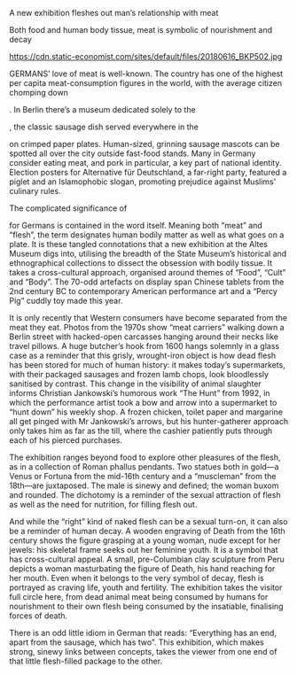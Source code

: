 A new exhibition fleshes out man’s relationship with meat

Both food and human body tissue, meat is symbolic of nourishment and decay

https://cdn.static-economist.com/sites/default/files/20180616_BKP502.jpg

GERMANS’ love of meat is well-known. The country has one of the highest per capita meat-consumption figures in the world, with the average citizen chomping down 

. In Berlin there’s a museum dedicated solely to the 

, the classic sausage dish served everywhere in the 

 on crimped paper plates. Human-sized, grinning sausage mascots can be spotted all over the city outside fast-food stands. Many in Germany consider eating meat, and pork in particular, a key part of national identity. Election posters for Alternative für Deutschland, a far-right party, featured a piglet and an Islamophobic slogan, promoting prejudice against Muslims’ culinary rules.  

The complicated significance of 

 for Germans is contained in the word itself. Meaning both “meat” and “flesh”, the term designates human bodily matter as well as what goes on a plate. It is these tangled connotations that a new exhibition at the Altes Museum digs into, utilising the breadth of the State Museum’s historical and ethnographical collections to dissect the obsession with bodily tissue. It takes a cross-cultural approach, organised around themes of “Food”, “Cult” and “Body”. The 70-odd artefacts on display span Chinese tablets from the 2nd century BC to contemporary American performance art and a “Percy Pig” cuddly toy made this year. 

It is only recently that Western consumers have become separated from the meat they eat. Photos from the 1970s show “meat carriers” walking down a Berlin street with hacked-open carcasses hanging around their necks like travel pillows. A huge butcher’s hook from 1600 hangs solemnly in a glass case as a reminder that this grisly, wrought-iron object is how dead flesh has been stored for much of human history: it makes today’s supermarkets, with their packaged sausages and frozen lamb chops, look bloodlessly sanitised by contrast. This change in the visibility of animal slaughter informs Christian Jankowski’s humorous work “The Hunt” from 1992, in which the performance artist took a bow and arrow into a supermarket to “hunt down” his weekly shop. A frozen chicken, toilet paper and margarine all get pinged with Mr Jankowski’s arrows, but his hunter-gatherer approach only takes him as far as the till, where the cashier patiently puts through each of his pierced purchases.

The exhibition ranges beyond food to explore other pleasures of the flesh, as in a collection of Roman phallus pendants. Two statues both in gold—a Venus or Fortuna from the mid-16th century and a “muscleman” from the 18th—are juxtaposed. The male is sinewy and defined; the woman buxom and rounded. The dichotomy is a reminder of the sexual attraction of flesh as well as the need for nutrition, for filling flesh out. 

And while the “right” kind of naked flesh can be a sexual turn-on, it can also be a reminder of human decay. A wooden engraving of Death from the 16th century shows the figure grasping at a young woman, nude except for her jewels: his skeletal frame seeks out her feminine youth. It is a symbol that has cross-cultural appeal. A small, pre-Columbian clay sculpture from Peru depicts a woman masturbating the figure of Death, his hand reaching for her mouth. Even when it belongs to the very symbol of decay, flesh is portrayed as craving life, youth and fertility. The exhibition takes the visitor full circle here, from dead animal meat being consumed by humans for nourishment to their own flesh being consumed by the insatiable, finalising forces of death. 

There is an odd little idiom in German that reads: “Everything has an end, apart from the sausage, which has two”. This exhibition, which makes strong, sinewy links between concepts, takes the viewer from one end of that little flesh-filled package to the other.